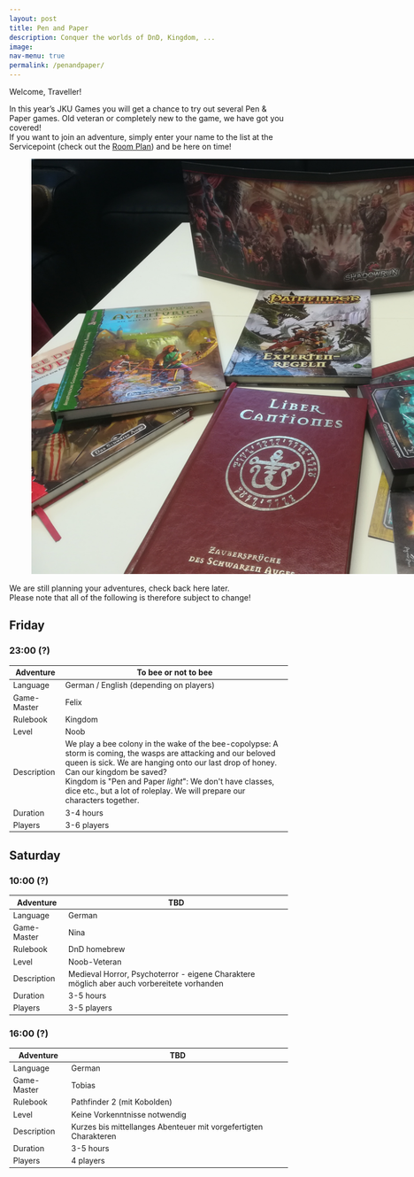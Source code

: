 ```yaml
---
layout: post
title: Pen and Paper
description: Conquer the worlds of DnD, Kingdom, ...
image: 
nav-menu: true
permalink: /penandpaper/
---
```


Welcome, Traveller!

In this year’s JKU Games you will get a chance to try out several Pen & Paper games. Old veteran or completely new to the game, we have got you covered! <br>
If you want to join an adventure, simply enter your name to the list at the Servicepoint (check out the [Room Plan](/./rooms)) and be here on time!

<figure>
   <img src="/assets/images/dice/pen_and_paper.jpg" style="max-width: 1000px;"
      alt="Some of our games offered in the past" />
   <figcaption></figcaption>
</figure>

We are still planning your adventures, check back here later. <br>
Please note that all of the following is therefore subject to change!

## Friday
### 23:00 (?)

| Adventure |  To bee or not to bee |
|---|---|
| Language |  German / English (depending on players) |
| Game-Master |  Felix |
| Rulebook | Kingdom |
| Level | Noob |
| Description | We play a bee colony in the wake of the bee-copolypse: A storm is coming, the wasps are attacking and our beloved queen is sick. We are hanging onto our last drop of honey. Can our kingdom be saved? <br>Kingdom is "Pen and Paper <i>light</i>": We don't have classes, dice etc., but a lot of roleplay. We will prepare our characters together. |
| Duration | 3-4 hours |
| Players | 3-6 players |

## Saturday
### 10:00 (?)

| Adventure |  TBD |
|---|---|
| Language |  German |
| Game-Master |  Nina |
| Rulebook | DnD homebrew |
| Level | Noob-Veteran  |
| Description | Medieval Horror, Psychoterror - eigene Charaktere möglich aber auch vorbereitete vorhanden |
| Duration | 3-5 hours |
| Players | 3-5 players |

### 16:00 (?)

| Adventure |  TBD |
|---|---|
| Language |  German |
| Game-Master |  Tobias |
| Rulebook | Pathfinder 2 (mit Kobolden) |
| Level | Keine Vorkenntnisse notwendig  |
| Description | Kurzes bis mittellanges Abenteuer mit vorgefertigten Charakteren |
| Duration | 3-5 hours |
| Players | 4 players |


<!-- 
We are still planning your adventures, check back here later. Until then, this is what the descriptions will look like:

| Adventure |  Winter is coming! (PLACEHOLDER) |
|---|---|
| Language |  German |
| Game-Master |  xXGameMaster420Xx |
| Rulebook | Kingdom (No-GM RPG)  |
| Level | Noob-Veteran (Explanation at 17:00, Start at 18:00)  |
| Description | Ihr seid Mitglieder der Wache, die das Königreich vor eiskalten Eindringlingen schützt… […] |
| Players | 4-9 players |


| Adventure |  Super-Umbridge! (PLACEHOLDER) |
|---|---|
| Language |  German |
| Game-Master |  HDMasterGamer360NoScopeLP |
| Rulebook | DnD 5  |
| Level | Veteran  |
| Description | Ist es ein Vogel? Ist es ein Flugzeug? Nein, es ist Dolores, und sie ist richtig sauer: Lorem ipsum sit dolores umbridge wäre eigentlich echt ein lustiges Thema für ein DnD im Prinzip könnte man es so aufziehen dass man eine Zentauren-Herde spielt die sie im Wald trifft und dann ist sie plötzlich ein Drache und... |
| Players | 4-9 players |

-->

